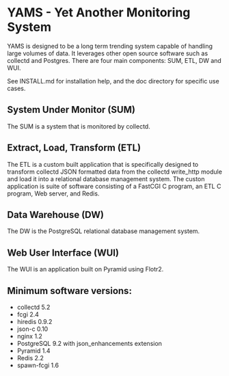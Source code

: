 # YAMS - Yet Another Monitoring System

YAMS is designed to be a long term trending system capable of handling large
volumes of data.  It leverages other open source software such as collectd and
Postgres.  There are four main components: SUM, ETL, DW and WUI.

See INSTALL.md for installation help, and the doc directory for specific use
cases.

## System Under Monitor (SUM)

The SUM is a system that is monitored by collectd.

## Extract, Load, Transform (ETL)

The ETL is a custom built application that is specifically designed to
transform collectd JSON formatted data from the collectd write_http module and
load it into a relational database management system.  The custon application
is suite of software consisting of a FastCGI C program, an ETL C program, Web
server, and Redis.

## Data Warehouse (DW)

The DW is the PostgreSQL relational database management system.

## Web User Interface (WUI)

The WUI is an application built on Pyramid using Flotr2.

## Minimum software versions:

* collectd 5.2
* fcgi 2.4
* hiredis 0.9.2
* json-c 0.10
* nginx 1.2
* PostgreSQL 9.2 with json_enhancements extension
* Pyramid 1.4
* Redis 2.2
* spawn-fcgi 1.6
